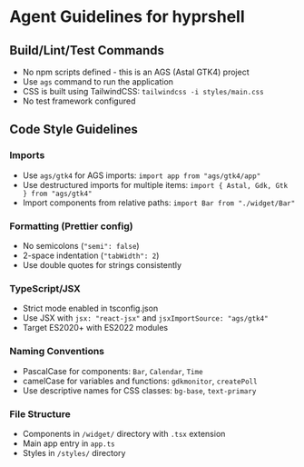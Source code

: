# Agent Guidelines for hyprshell

## Build/Lint/Test Commands
- No npm scripts defined - this is an AGS (Astal GTK4) project
- Use `ags` command to run the application
- CSS is built using TailwindCSS: `tailwindcss -i styles/main.css`
- No test framework configured

## Code Style Guidelines

### Imports
- Use `ags/gtk4` for AGS imports: `import app from "ags/gtk4/app"`
- Use destructured imports for multiple items: `import { Astal, Gdk, Gtk } from "ags/gtk4"`
- Import components from relative paths: `import Bar from "./widget/Bar"`

### Formatting (Prettier config)
- No semicolons (`"semi": false`)
- 2-space indentation (`"tabWidth": 2`)
- Use double quotes for strings consistently

### TypeScript/JSX
- Strict mode enabled in tsconfig.json
- Use JSX with `jsx: "react-jsx"` and `jsxImportSource: "ags/gtk4"`
- Target ES2020+ with ES2022 modules

### Naming Conventions
- PascalCase for components: `Bar`, `Calendar`, `Time`
- camelCase for variables and functions: `gdkmonitor`, `createPoll`
- Use descriptive names for CSS classes: `bg-base`, `text-primary`

### File Structure
- Components in `/widget/` directory with `.tsx` extension
- Main app entry in `app.ts`
- Styles in `/styles/` directory
